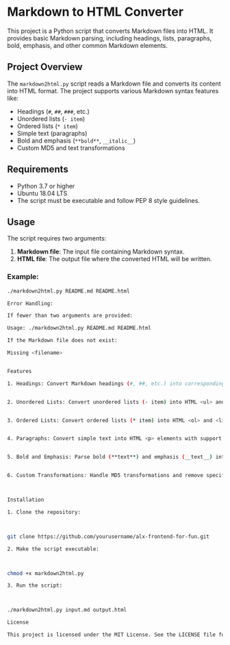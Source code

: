 # Markdown to HTML Converter

This project is a Python script that converts Markdown files into HTML. It provides basic Markdown parsing, including headings, lists, paragraphs, bold, emphasis, and other common Markdown elements.

## Project Overview

The `markdown2html.py` script reads a Markdown file and converts its content into HTML format. The project supports various Markdown syntax features like:

- Headings (`#`, `##`, `###`, etc.)
- Unordered lists (`- item`)
- Ordered lists (`* item`)
- Simple text (paragraphs)
- Bold and emphasis (`**bold**`, `__italic__`)
- Custom MD5 and text transformations

## Requirements

- Python 3.7 or higher
- Ubuntu 18.04 LTS
- The script must be executable and follow PEP 8 style guidelines.

## Usage

The script requires two arguments:
1. **Markdown file**: The input file containing Markdown syntax.
2. **HTML file**: The output file where the converted HTML will be written.

### Example:

```bash
./markdown2html.py README.md README.html

Error Handling:

If fewer than two arguments are provided:

Usage: ./markdown2html.py README.md README.html

If the Markdown file does not exist:

Missing <filename>


Features

1. Headings: Convert Markdown headings (#, ##, etc.) into corresponding HTML headings (<h1>, <h2>, etc.).


2. Unordered Lists: Convert unordered lists (- item) into HTML <ul> and <li> elements.


3. Ordered Lists: Convert ordered lists (* item) into HTML <ol> and <li> elements.


4. Paragraphs: Convert simple text into HTML <p> elements with support for line breaks.


5. Bold and Emphasis: Parse bold (**text**) and emphasis (__text__) into <b> and <em> tags, respectively.


6. Custom Transformations: Handle MD5 transformations and remove specific characters as defined.



Installation

1. Clone the repository:



git clone https://github.com/yourusername/alx-frontend-for-fun.git

2. Make the script executable:



chmod +x markdown2html.py

3. Run the script:



./markdown2html.py input.md output.html

License

This project is licensed under the MIT License. See the LICENSE file for details.

